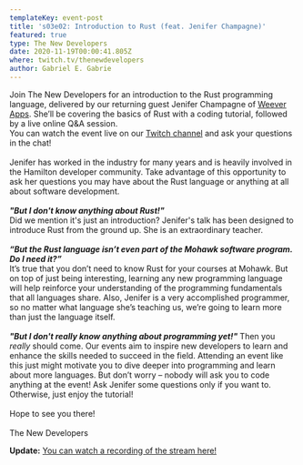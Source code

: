 ```yaml
---
templateKey: event-post
title: 's03e02: Introduction to Rust (feat. Jenifer Champagne)'
featured: true
type: The New Developers
date: 2020-11-19T00:00:41.805Z
where: twitch.tv/thenewdevelopers
author: Gabriel E. Gabrie
---
```

Join The New Developers for an introduction to the Rust programming language, delivered by our returning guest Jenifer Champagne of [Weever Apps](https://weeverapps.com/). She’ll be covering the basics of Rust with a coding tutorial, followed by a live online Q&A session.\
You can watch the event live on our [Twitch channel](https://www.twitch.tv/thenewdevelopers) and ask your questions in the chat!\
\
Jenifer has worked in the industry for many years and is heavily involved in the Hamilton developer community. Take advantage of this opportunity to ask her questions you may have about the Rust language or anything at all about software development.\
\
_**"But I don't know anything about Rust!"**_\
Did we mention it's just an introduction? Jenifer's talk has been designed to introduce Rust from the ground up. She is an extraordinary teacher.\
\
_**“But the Rust language isn’t even part of the Mohawk software program. Do I need it?”**_\
It’s true that you don’t need to know Rust for your courses at Mohawk. But on top of just being interesting, learning any new programming language will help reinforce your understanding of the programming fundamentals that all languages share. Also, Jenifer is a very accomplished programmer, so no matter what language she’s teaching us, we’re going to learn more than just the language itself.\
\
_**"But I don't really know anything about programming yet!"**_ Then you _really_ should come. Our events aim to inspire new developers to learn and enhance the skills needed to succeed in the field. Attending an event like this just might motivate you to dive deeper into programming and learn about more languages. But don’t worry – nobody will ask you to code anything at the event! Ask Jenifer some questions only if you want to. Otherwise, just enjoy the tutorial!\
\
Hope to see you there!\
\
The New Developers

**Update:** [You can watch a recording of the stream here!](https://www.youtube.com/watch?v=G5pb-L_kkMI)
